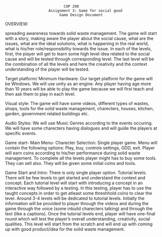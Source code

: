 							   COP 290
						Assignment 3: Game for social good
						     Game Design Document
OVERVIEW:

spreading awareness towards solid waste management.
The game will start with a story, making aware the player about the social cause, what are the issues, what are the ideal
solutions, what is happening in the real world, what is his/her role/responsibility towards the issue.  In each of the levels,
first, the player will get to learn some high level idea related to the social cause and will be tested through corresponding
level. The last level will be the combination of all the levels and here the creativity and the context understanding of the
player will be tested.
	    
	
Target platform/ Minimum Hardware:
	Our target platform for the game will be Windows. We will use unity as an engine. Any player having age more than 10 years will be
able to play the game because we will first teach and then ask them to play in each level.
	
Visual style:
	The game will have some videos, different types of wastes, shops, tools for the solid waste management, charecters, houses,
kitchen, garden, government related buildings etc.
	
Audio Styles:
	We will use Music Genres according to the events occuring. We will have some charecters having dialogues and will guide the
 players at specific events.
	
Game start- Main Menu- Charecter Selection:
	Single player game. Menu will contain the following options: Play, buy, controls settings, GDD, exit. Player will earn coins
according to his/her performance during solid waste management. To complete all the levels player might has to buy some tools.
They can sell also. They will be given some initial coins and tools.
	  
	
Game Start and Intro:
	There is only single player option. Tutorial levels: There will be few levels to get started and understand the context and
concept. Each tutorial level will start with introducing a concept in an interactive way followed by a testing. In this testing,
player has to use the taught concepts in order to get atleast some threshhold coins to clear the level. Around 3-4 levels will
be dedicated to tutorial levels. Initially the information will be provided to player through the videos and during the game
through the voice (some inbuild charecters talking) and through the text (like a captions). Once the tutorial levels end,
player will have one-final round which will test the player’s overall understanding, creativity, social qualities. This level
will start from the scratch and will end up with coming up with good product/idea for the solid waste management.
	      
